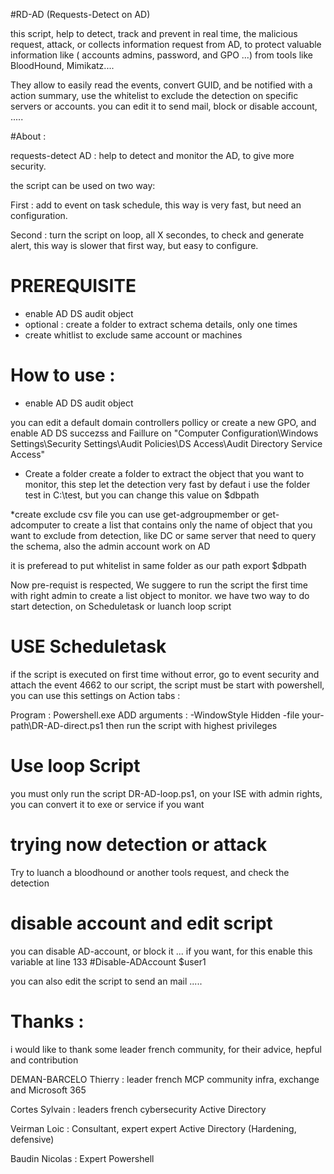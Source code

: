 #RD-AD (Requests-Detect on AD)

this script, help to detect, track and prevent in real time, the malicious request, attack, or collects information request from AD,  to protect valuable information like ( accounts admins, password, and GPO ...) from tools like BloodHound, Mimikatz....

They allow to easily read the events, convert GUID, and be notified with a action summary, use the whitelist to exclude the detection on specific servers or accounts.
you can edit it to send mail, block or disable account, .....

#About :

requests-detect AD : help to detect and monitor the AD, to give more security.

the script can be used on two way: 

First : add to event on task schedule, this way is very fast, but need an configuration.

Second : turn the script on loop, all X secondes, to check and generate alert, this way is slower that first way, but easy to configure.


# PREREQUISITE 

* enable AD DS audit object
* optional : create a folder to extract schema details, only one times
* create whitlist to exclude same account or machines 

# How to use :

* enable AD DS audit object

you can edit a default domain controllers pollicy or create a new GPO, and enable AD DS succezss and Faillure on 
"Computer Configuration\Windows Settings\Security Settings\Audit Policies\DS Access\Audit Directory Service Access"

* Create a folder 
create a folder to extract the object that you want to monitor, this step let the detection very fast
by defaut i use the folder test in C:\test, but you can change this value on $dbpath

*create exclude csv file
you can use get-adgroupmember or get-adcomputer to create a list that contains only the name of object that you want to exclude from detection, like DC or same server that need to query the schema, also the admin account work on AD

it is preferead to put whitelist in same folder as our path export $dbpath

Now pre-requist is respected, We suggere to run the script the first time with right admin to create a list object to monitor.
we have two way to do start detection, on Scheduletask or luanch loop script

# USE Scheduletask

if the script is executed on first time without error, go to event security and attach the event 4662 to our script, the script must be start with powershell, you can use this settings on Action tabs :

Program : Powershell.exe
ADD arguments : -WindowStyle Hidden -file your-path\DR-AD-direct.ps1
then run the script with highest privileges

# Use loop Script

you must only run the script DR-AD-loop.ps1, on your ISE with admin rights, you can convert it to exe or service if you want

# trying now detection or attack

Try to luanch a bloodhound or another tools request, and check the detection

# disable account and edit script

you can disable AD-account, or block it ... if you want, for this enable this variable at line 133 #Disable-ADAccount $user1

you can also edit the script to send an mail .....

# Thanks  :

i would like to thank some leader french community, for their advice, hepful and contribution

DEMAN-BARCELO Thierry : leader french MCP community infra, exchange and Microsoft 365

Cortes Sylvain  : leaders french cybersecurity Active Directory

Veirman Loic  : Consultant, expert expert Active Directory (Hardening, defensive)

Baudin Nicolas : Expert Powershell
